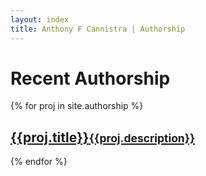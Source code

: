 ```yaml
---
layout: index
title: Anthony F Cannistra | Authorship
---
```


<h1> Recent Authorship</h1>

{% for proj in site.authorship %}
<h2><a href="{{proj.link}}">{{proj.title}}<small>{{proj.description}}</small></a></h2>
{% endfor %} 



